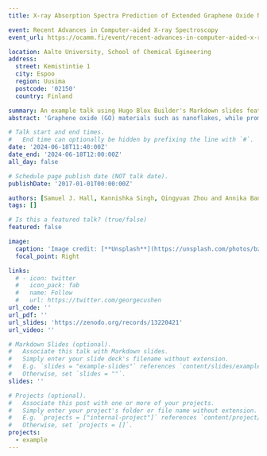 ```yaml
---
title: X-ray Absorption Spectra Prediction of Extended Graphene Oxide Nanoflakes using Graph Neural Networks

event: Recent Advances in Computer-aided X-ray Spectroscopy
event_url: https://ocamm.fi/event/recent-advances-in-computer-aided-x-ray-spectroscopy/

location: Aalto University, School of Chemical Egineering
address:
  street: Kemistintie 1
  city: Espoo
  region: Uusima
  postcode: '02150'
  country: Finland

summary: An example talk using Hugo Blox Builder's Markdown slides feature.
abstract: 'Graphene oxide (GO) materials such as nanoflakes, while promising for various applications, it can be difficult to fully understand and predict its properties due to the highly irregular molecular structure arising from several oxygen functionalisations across the surface. X-ray absorption spectroscopy (XAS) experiments and simulations can help provide valuable insight by characterizing the electronic structure of materials. However, there are problems with complex spectra being hard to interpret and the prohibitive computational simulation cost for large extended systems. Machine learning (ML) can open the door for quick and effective XAS predictions to analyse spectra. [1, 2] With this a ML model based on graph neural networks has been created to effectively predict individual atomic XAS from a database of time-dependent density functional theory (TDDFT) XAS of small GO-derivative molecules. With this model we are able to identify various spectral fingerprints of local functional groups/structural environments which allows us to gain insight into the molecular structure of large GO nanoflakes. [1] K. Singh et al, J. Chem. Theory Comput., 18, 4408-4417 (2022) [2] A. Kotobi et al, J. Am. Chem. Soc., 145, 22584-22598 (2023)'

# Talk start and end times.
#   End time can optionally be hidden by prefixing the line with `#`.
date: '2024-06-18T11:40:00Z'
date_end: '2024-06-18T12:00:00Z'
all_day: false

# Schedule page publish date (NOT talk date).
publishDate: '2017-01-01T00:00:00Z'

authors: [Samuel J. Hall, Kannishka Singh, Qingyuan Zhou and Annika Bande]
tags: []

# Is this a featured talk? (true/false)
featured: false

image:
  caption: 'Image credit: [**Unsplash**](https://unsplash.com/photos/bzdhc5b3Bxs)'
  focal_point: Right

links:
  # - icon: twitter
  #   icon_pack: fab
  #   name: Follow
  #   url: https://twitter.com/georgecushen
url_code: ''
url_pdf: ''
url_slides: 'https://zenodo.org/records/13220421'
url_video: ''

# Markdown Slides (optional).
#   Associate this talk with Markdown slides.
#   Simply enter your slide deck's filename without extension.
#   E.g. `slides = "example-slides"` references `content/slides/example-slides.md`.
#   Otherwise, set `slides = ""`.
slides: ''

# Projects (optional).
#   Associate this post with one or more of your projects.
#   Simply enter your project's folder or file name without extension.
#   E.g. `projects = ["internal-project"]` references `content/project/deep-learning/index.md`.
#   Otherwise, set `projects = []`.
projects:
  - example
---
```


<!-- {{% callout note %}}
Click on the **Slides** button above to view the built-in slides feature.
{{% /callout %}}

Slides can be added in a few ways:

- **Create** slides using Hugo Blox Builder's [_Slides_](https://docs.hugoblox.com/reference/content-types/) feature and link using `slides` parameter in the front matter of the talk file
- **Upload** an existing slide deck to `static/` and link using `url_slides` parameter in the front matter of the talk file
- **Embed** your slides (e.g. Google Slides) or presentation video on this page using [shortcodes](https://docs.hugoblox.com/reference/markdown/).

Further event details, including [page elements](https://docs.hugoblox.com/reference/markdown/) such as image galleries, can be added to the body of this page. -->
